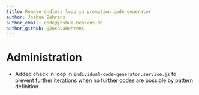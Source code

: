 ```yaml
---
title: Remove endless loop in promotion code generator
author: Joshua Behrens
author_email: code@joshua-behrens.de
author_github: @JoshuaBehrens
---
```

# Administration
* Added check in loop in `individual-code-generator.service.js` to prevent further iterations when no further codes are possible by pattern definition
